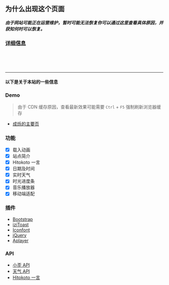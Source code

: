 <p>
<strong><h2>为什么出现这个页面 </h2></strong>
</p>

<h5>由于网站可能正在运营维护，暂时可能无法恢复你可以通过这里查看具体原因，并获知何时可以恢复。</h5>
<h3><a href="https://txc.qq.com/products/671005">详细信息</a></h3>
<br>
<br>
<br><hr>
<h4>以下是关于本站的一些信息</h4>



### Demo
>由于 CDN 缓存原因，查看最新效果可能需要 `Ctrl` + `F5` 强制刷新浏览器缓存

- [成烁的主要页](https://chengshuo11.github.io/)

### 功能

- [x] 载入动画
- [x] 站点简介
- [x] Hitokoto 一言
- [x] 日期及时间
- [x] 实时天气
- [x] 时光进度条
- [x] 音乐播放器
- [x] 移动端适配

### 插件

* [Bootstrap](https://getbootstrap.com/)
* [iziToast](https://izitoast.marcelodolza.com/)
* [Iconfont](https://www.iconfont.cn/)
* [jQuery](https://jquery.com/)
* [Aplayer](https://aplayer.js.org/)

### API

* [小歪 API](https://api.ixiaowai.cn/)
* [天气 API](https://www.tianqiapi.com/)
* [Hitokoto 一言](https://hitokoto.cn/)

